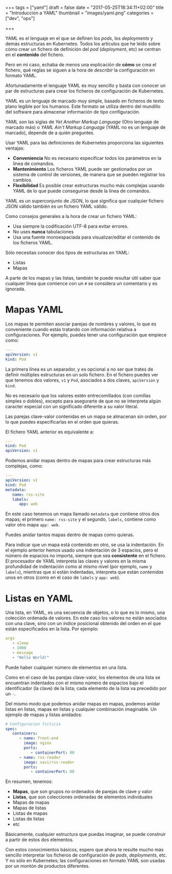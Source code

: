 +++
tags = ["yaml"]
draft = false
date = "2017-05-25T18:34:11+02:00"
title = "Introduccion a YAML"
thumbnail = "images/yaml.png"
categories = ["dev", "ops"]

+++

YAML es el lenguaje en el que se definen los _pods_, los _deployments_ y demás estructuras en Kubernetes. Todos los artículos que he leído sobre cómo crear un fichero de definición del _pod_ (_deployment_, etc) se centran en el **contenido** del fichero.

Pero en mi caso, echaba de menos una explicación de **cómo** se crea el fichero, qué reglas se siguen a la hora de _describir_ la configuración en formato YAML.

Afortunadamente el lenguaje YAML es muy sencillo y basta con conocer un par de estructuras para crear los ficheros de configuración de Kubernetes.

<!--more-->

YAML es un lenguaje de marcado muy simple, basado en ficheros de texto plano legible por los humanos. Este formato se utiliza dentro del mundillo del software para almacenar información de tipo configuración.

YAML son las siglas de _Yet Another Markup Language_ (Otro lenguaje de marcado más) o _YAML Ain't Markup Language_ (YAML no es un lenguaje de marcado), depende de a quién preguntes.

Usar YAML para las definiciones de Kubernetes proporciona las siguientes ventajas:

* **Conveniencia** No es necesario especificar todos los parámetros en la línea de comandos.
* **Mantenimiento** Los ficheros YAML puede ser gestionados por un sistema de control de versiones, de manera que se pueden registrar los cambios.
* **Flexibilidad** Es posible crear estructuras mucho más complejas usando YAML de lo que puede conseguirse desde la línea de comandos.

YAML es un superconjunto de JSON, lo que significa que cualquier fichero JSON válido también es un fichero YAML válido.


Como consejos generales a la hora de crear un fichero YAML:

* Usa siempre la codificación UTF-8 para evitar errores.
* No uses **nunca** tabulaciones
* Usa una fuente monoespaciada para visualizar/editar el contenido de los ficheros YAML.

Sólo necesitas conocer dos tipos de estructuras en YAML:

* Listas
* Mapas

A parte de los mapas y las listas, también te puede resultar útil saber que cualquier línea que comience con un `#` se considera un comentario y es ignorada.

# Mapas YAML

Los mapas te permiten asociar parejas de nombres y valores, lo que es conveniente cuando estás tratando con información relativa a configuraciones. Por ejemplo, puedes tener una configuración que empiece como:

```yaml
---
apiVersion: v1
kind: Pod
```

La primera línea es un separador, y es opcional a no ser que trates de definir múltiples estructuras en un solo fichero. En el fichero puedes ver que tenemos dos valores, `v1` y `Pod`, asociados a dos claves, `apiVersion` y `kind`.

No es necesario que los valores estén entrecomillados (con comillas simples o dobles), excepto para asegurarte de que no se interpreta algún caracter especial con un significado diferente a su valor literal.

Las parejas clave-valor contenidas en un mapa se almacenan sin orden, por lo que puedes especificarlas en el orden que quieras.

El fichero YAML anterior es equivalente a:

```yaml
---
kind: Pod
apiVersion: v1
```

Podemos anidar mapas dentro de mapas para crear estructuras más complejas, como:

```yaml
---
apiVersion: v1
kind: Pod
metadata:
   name: rss-site
   labels:
      app: web
```

En este caso tenemos un mapa llamado `metadata` que contiene otros dos mapas; el primero `name: rss-site` y el segundo, `labels`, contiene como valor otro mapa `app: web`.

Puedes anidar tantos mapas dentro de mapas como quieras.

Para indicar que un mapa está contenido en otro, se usa la indentación. En el ejemplo anterior hemos usado una indentación de 3 espacios, pero el número de espacios no importa, siempre que sea **consistente** en el fichero. El procesador de YAML interpreta las claves y valores en la misma profundidad de indentación como al mismo nivel (por ejemplo, `name` y `labels`), mientras que si están indentadas, interpreta que están _contenidas_ unos en otros (como en el caso de `labels` y `app: web`).

# Listas en YAML

Una lista, en YAML, es una secuencia de objetos, o lo que es lo mismo, una colección ordenada de valores. En este caso los valores no están asociados con una clave, sino con un índice posicional obtenido del orden en el que están especificados en la lista. Por ejemplo:

```yaml
args
   - sleep
   - 1000
   - message
   - "Hello World!"
```

Puede haber cualquier número de elementos en una lista.

Como en el caso de las parejas clave-valor, los elementos de una lista se encuentran indentados con el mismo número de espacios bajo el identificador (la clave) de la lista; cada elemento de la lista va precedido por un `-`.

Del mismo modo que podemos anidar mapas en mapas, podemos anidar listas en listas, mapas en listas y cualquier combinación imaginable. Un ejemplo de mapas y listas anidados:

```yaml
# Configuracion ficticia
spec:
   containers:
      - name: front-end
        image: nginx
        ports:
           - containerPort: 80
      - name: rss-reader
        image: xavi/rss-reader
        ports:
           - containerPort: 80
```

En resumen, tenemos:

* **Mapas**, que son grupos no ordenados de parejas de clave y valor
* **Listas**, que son colecciones ordenadas de elementos individuales
* Mapas de mapas
* Mapas de listas
* Listas de mapas
* Listas de listas
* etc

Básicamente, cualquier estructura que puedas imaginar, se puede construir a partir de estos dos elementos.

Con estos conocimientos básicos, espero que ahora te resulte mucho más sencillo interpretar los ficheros de configuración de _pods_, _deployments_, etc. Y no sólo en Kubernetes; las configuraciones en formato YAML son usadas por un montón de productos diferentes.
